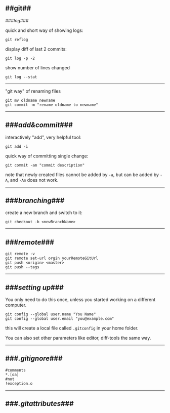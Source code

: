 ##git##
---
###_log_###

quick and short way of showing logs:

    git reflog

display diff of last 2 commits:

    git log -p -2

show number of lines changed

    git log --stat
---
"git way" of renaming files

    git mv oldname newname
    git commit -m "rename oldname to newname"
---
###_add&commit_###
---
interactively "add", very helpful tool:

    git add -i 
 
quick way of committing single change:

    git commit -am "commit description"

note that newly created files cannot be added by `-a`, but can be added by `-A`, and `-Am` does not work.

---
###_branching_###
---

create a new branch and switch to it:

    git checkout -b <newBranchName>

---
###_remote_###
---

    git remote -v
    git remote set-url orgin yourRemoteGitUrl
    git push <origin> <master>
    git push --tags


---
###_setting up_###
---
You only need to do this once, unless you started working on a different computer.

    git config --global user.name "You Name"
    git config --global user.email "you@example.com"

this will create a local file called `.gitconfig` in your home folder.

You can also set other parameters like editor, diff-tools the same way.

---
###_.gitignore_###
---

    #comments
    *.[oa]
    #not
    !exception.o


---
###_.gitattributes_###
---
